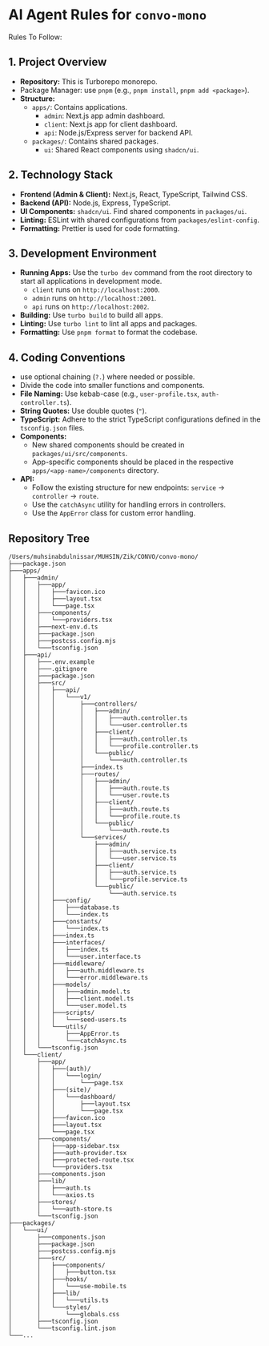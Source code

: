 # AI Agent Rules for `convo-mono`

Rules To Follow:

## 1. Project Overview

- **Repository:** This is Turborepo monorepo.
- Package Manager: use `pnpm` (e.g., `pnpm install`, `pnpm add <package>`).
- **Structure:**
  - `apps/`: Contains applications.
    - `admin`: Next.js app admin dashboard.
    - `client`: Next.js app for client dashboard.
    - `api`: Node.js/Express server for backend API.
  - `packages/`: Contains shared packages.
    - `ui`: Shared React components using `shadcn/ui`.

## 2. Technology Stack

- **Frontend (Admin & Client):** Next.js, React, TypeScript, Tailwind CSS.
- **Backend (API):** Node.js, Express, TypeScript.
- **UI Components:** `shadcn/ui`. Find shared components in `packages/ui`.
- **Linting:** ESLint with shared configurations from `packages/eslint-config`.
- **Formatting:** Prettier is used for code formatting.

## 3. Development Environment

- **Running Apps:** Use the `turbo dev` command from the root directory to start all applications in development mode.
  - `client` runs on `http://localhost:2000`.
  - `admin` runs on `http://localhost:2001`.
  - `api` runs on `http://localhost:2002`.
- **Building:** Use `turbo build` to build all apps.
- **Linting:** Use `turbo lint` to lint all apps and packages.
- **Formatting:** Use `pnpm format` to format the codebase.

## 4. Coding Conventions

- use optional chaining (`?.`) where needed or possible.
- Divide the code into smaller functions and components.
- **File Naming:** Use kebab-case (e.g., `user-profile.tsx`, `auth-controller.ts`).
- **String Quotes:** Use double quotes (`"`).
- **TypeScript:** Adhere to the strict TypeScript configurations defined in the `tsconfig.json` files.
- **Components:**
  - New shared components should be created in `packages/ui/src/components`.
  - App-specific components should be placed in the respective `apps/<app-name>/components` directory.
- **API:**
  - Follow the existing structure for new endpoints: `service` -> `controller` -> `route`.
  - Use the `catchAsync` utility for handling errors in controllers.
  - Use the `AppError` class for custom error handling.

## Repository Tree

```
/Users/muhsinabdulnissar/MUHSIN/Zik/CONVO/convo-mono/
├───package.json
├───apps/
│   ├───admin/
│   │   ├───app/
│   │   │   ├───favicon.ico
│   │   │   ├───layout.tsx
│   │   │   └───page.tsx
│   │   ├───components/
│   │   │   └───providers.tsx
│   │   ├───next-env.d.ts
│   │   ├───package.json
│   │   ├───postcss.config.mjs
│   │   └───tsconfig.json
│   ├───api/
│   │   ├───.env.example
│   │   ├───.gitignore
│   │   ├───package.json
│   │   ├───src/
│   │   │   ├───api/
│   │   │   │   └───v1/
│   │   │   │       ├───controllers/
│   │   │   │       │   ├───admin/
│   │   │   │       │   │   ├───auth.controller.ts
│   │   │   │       │   │   └───user.controller.ts
│   │   │   │       │   ├───client/
│   │   │   │       │   │   ├───auth.controller.ts
│   │   │   │       │   │   └───profile.controller.ts
│   │   │   │       │   └───public/
│   │   │   │       │       └───auth.controller.ts
│   │   │   │       ├───index.ts
│   │   │   │       ├───routes/
│   │   │   │       │   ├───admin/
│   │   │   │       │   │   ├───auth.route.ts
│   │   │   │       │   │   └───user.route.ts
│   │   │   │       │   ├───client/
│   │   │   │       │   │   ├───auth.route.ts
│   │   │   │       │   │   └───profile.route.ts
│   │   │   │       │   └───public/
│   │   │   │       │       └───auth.route.ts
│   │   │   │       └───services/
│   │   │   │           ├───admin/
│   │   │   │           │   ├───auth.service.ts
│   │   │   │           │   └───user.service.ts
│   │   │   │           ├───client/
│   │   │   │           │   ├───auth.service.ts
│   │   │   │           │   └───profile.service.ts
│   │   │   │           └───public/
│   │   │   │               └───auth.service.ts
│   │   │   ├───config/
│   │   │   │   ├───database.ts
│   │   │   │   └───index.ts
│   │   │   ├───constants/
│   │   │   │   └───index.ts
│   │   │   ├───index.ts
│   │   │   ├───interfaces/
│   │   │   │   ├───index.ts
│   │   │   │   └───user.interface.ts
│   │   │   ├───middleware/
│   │   │   │   ├───auth.middleware.ts
│   │   │   │   └───error.middleware.ts
│   │   │   ├───models/
│   │   │   │   ├───admin.model.ts
│   │   │   │   ├───client.model.ts
│   │   │   │   └───user.model.ts
│   │   │   ├───scripts/
│   │   │   │   └───seed-users.ts
│   │   │   └───utils/
│   │   │       ├───AppError.ts
│   │   │       └───catchAsync.ts
│   │   └───tsconfig.json
│   └───client/
│       ├───app/
│       │   ├───(auth)/
│       │   │   └───login/
│       │   │       └───page.tsx
│       │   ├───(site)/
│       │   │   └───dashboard/
│       │   │       ├───layout.tsx
│       │   │       └───page.tsx
│       │   ├───favicon.ico
│       │   ├───layout.tsx
│       │   └───page.tsx
│       ├───components/
│       │   ├───app-sidebar.tsx
│       │   ├───auth-provider.tsx
│       │   ├───protected-route.tsx
│       │   └───providers.tsx
│       ├───components.json
│       ├───lib/
│       │   ├───auth.ts
│       │   └───axios.ts
│       ├───stores/
│       │   └───auth-store.ts
│       └───tsconfig.json
├───packages/
│   └───ui/
│       ├───components.json
│       ├───package.json
│       ├───postcss.config.mjs
│       ├───src/
│       │   ├───components/
│       │   │   ├───button.tsx
│       │   ├───hooks/
│       │   │   └───use-mobile.ts
│       │   ├───lib/
│       │   │   └───utils.ts
│       │   └───styles/
│       │       └───globals.css
│       ├───tsconfig.json
│       └───tsconfig.lint.json
└───...
```
